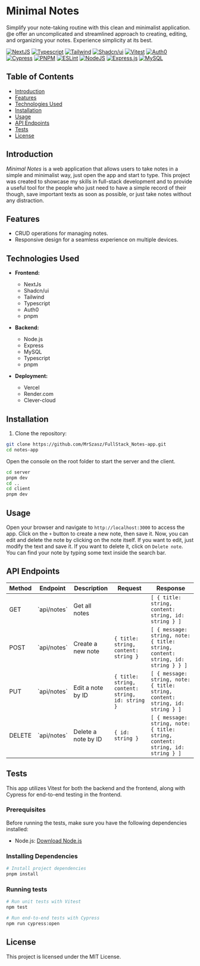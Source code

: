 # Minimal Notes

Simplify your note-taking routine with this clean and minimalist application. @e offer an uncomplicated and streamlined approach to creating, editing, and organizing your notes. Experience simplicity at its best.

[![NextJS](https://img.shields.io/badge/next%20js-000000?style=for-the-badge&logo=nextdotjs&logoColor=white)](https://nextjs.org/) [![Typescript](https://img.shields.io/badge/TypeScript-007ACC?style=for-the-badge&logo=typescript&logoColor=white)](https://www.typescriptlang.org/) [![Tailwind](https://img.shields.io/badge/Tailwind_CSS-38B2AC?style=for-the-badge&logo=tailwind-css&logoColor=white)](https://tailwindcss.com/) [![Shadcn/ui](https://img.shields.io/badge/shadcn%2Fui-000000?style=for-the-badge&logo=shadcnui&logoColor=white)](https://ui.shadcn.com/) [![Vitest](https://img.shields.io/badge/VITEST-6E9F18?style=for-the-badge&logo=vitest&logoColor=FDB515)](https://vitest.dev/) [![Auth0](https://img.shields.io/badge/Auth0-EB5424?style=for-the-badge&logo=auth0&logoColor=FFFFFF&link=https://auth0.com/)](https://auth0.com/) [![Cypress](https://img.shields.io/badge/Cypress-17202C?style=for-the-badge&logo=cypress&logoColor=white)](https://www.cypress.io/) [![PNPM](https://img.shields.io/badge/pnpm-yellow?style=for-the-badge&logo=pnpm&logoColor=white)](https://pnpm.io/) [![ESLint](https://img.shields.io/badge/eslint-3A33D1?style=for-the-badge&logo=eslint&logoColor=white)](https://eslint.org/) [![NodeJS](https://img.shields.io/badge/Node.js-43853D?style=for-the-badge&logo=node.js&logoColor=white)](https://nodejs.org/en) [![Express.js](https://img.shields.io/badge/express.js-%23404d59.svg?style=for-the-badge&logo=express&logoColor=%2361DAFB)](https://expressjs.com/) [![MySQL](https://img.shields.io/badge/MySQL-005C84?style=for-the-badge&logo=mysql&logoColor=white)](https://www.mysql.com/)

## Table of Contents

- [Introduction](#introduction)
- [Features](#features)
- [Technologies Used](#technologies-used)
- [Installation](#installation)
- [Usage](#usage)
- [API Endpoints](#api-endpoints)
- [Tests](#tests)
- [License](#license)

## Introduction

_Minimal Notes_ is a web application that allows users to take notes in a simple and minimalist way, just open the app and start to type. This project was created to showcase my skills in full-stack development and to provide a useful tool for the people who just need to have a simple record of their though, save important texts as soon as possible, or just take notes without any distraction.

## Features

- CRUD operations for managing notes.
- Responsive design for a seamless experience on multiple devices.

## Technologies Used

- **Frontend:**

  - NextJs
  - Shadcn/ui
  - Tailwind
  - Typescript
  - Auth0
  - pnpm

- **Backend:**

  - Node.js
  - Express
  - MySQL
  - Typescript
  - pnpm

- **Deployment:**
  - Vercel
  - Render.com
  - Clever-cloud

## Installation

1. Clone the repository:

```bash
git clone https://github.com/MrSzasz/FullStack_Notes-app.git
cd notes-app
```

Open the console on the root folder to start the server and the client.

```bash
cd server
pnpm dev
cd ..
cd client
pnpm dev
```

## Usage

Open your browser and navigate to `http://localhost:3000` to access the app.
Click on the `+` button to create a new note, then save it.
Now, you can edit and delete the note by clicking on the note itself. If you want to edit, just modify the text and save it. If you want to delete it, click on `Delete note`.
You can find your note by typing some text inside the search bar.

## API Endpoints

| Method | Endpoint      | Description         | Request                                          | Response                                                                        |
| ------ | ------------- | ------------------- | ------------------------------------------------ | ------------------------------------------------------------------------------- |
| GET    | \`api/notes\` | Get all notes       |                                                  | `[ { title: string, content: string, id: string } ]`                            |
| POST   | \`api/notes\` | Create a new note   | `{ title: string, content: string }`             | `[ { message: string, note: { title: string, content: string, id: string } } ]` |
| PUT    | \`api/notes\` | Edit a note by ID   | `{ title: string, content: string, id: string }` | `[ { message: string, note: { title: string, content: string, id: string } ]`   |
| DELETE | \`api/notes\` | Delete a note by ID | `{ id: string }`                                 | `[ { message: string, note: { title: string, content: string, id: string } ]`   |

## Tests

This app utilizes Vitest for both the backend and the frontend, along with Cypress for end-to-end testing in the frontend.

### Prerequisites

Before running the tests, make sure you have the following dependencies installed:

- Node.js: [Download Node.js](https://nodejs.org/)

### Installing Dependencies

```bash
# Install project dependencies
pnpm install
```

### Running tests

```bash
# Run unit tests with Vitest
npm test

# Run end-to-end tests with Cypress
npm run cypress:open
```

## License

This project is licensed under the MIT License.
